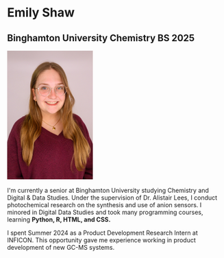 # Emily Shaw
## Binghamton University Chemistry BS 2025
<img src="https://github.com/emilyshaw-12/README.md/blob/main/me.JPG?raw=true" width="200"/>


<p>
I'm currently a senior at Binghamton University studying Chemistry and Digital & Data Studies. Under the supervision of Dr. Alistair Lees, I conduct photochemical research on the synthesis and use of anion sensors. I minored in Digital Data Studies and took many programming courses, learning <b>Python, R, HTML, and CSS.</b>

I spent Summer 2024 as a Product Development Research Intern at INFICON. This opportunity gave me experience working in product development of new GC-MS systems. 
</p>
